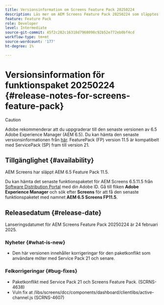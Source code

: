 ```yaml
---
title: Versionsinformation om Screens Feature Pack 20250224
description: Läs mer om AEM Screens Feature Pack 20250224 som släpptes den 24 februari 2025.
feature: Feature Pack
role: Developer
level: Intermediate
source-git-commit: 45f2c282c16318d7968098c92b52e772eb0bf4cd
workflow-type: tm+mt
source-wordcount: '177'
ht-degree: 1%

---
```


# Versionsinformation för funktionspaket 20250224 {#release-notes-for-screens-feature-pack}

>[!CAUTION]
>Adobe rekommenderar att du uppgraderar till den senaste versionen av 6.5 Adobe Experience Manager (AEM 6.5). Du kan hämta den senaste versionsinformationen från [här](https://experienceleague.adobe.com/sv/docs/experience-manager-65/content/release-notes/release-notes).
>FeaturePack (FP) version 11.5 är kompatibelt med ServicePack (SP) fram till version 21.


## Tillgänglighet {#availability}

AEM Screens har släppt AEM 6.5 Feature Pack 11.5.

Du kan hämta det senaste funktionspaketet för AEM Screens 6.5.11.5 från [Software Distribution Portal](https://experience.adobe.com/#/downloads/content/software-distribution/en/aem.html) med din Adobe ID. Gå till fliken **Adobe Experience Manager** och sök efter **Screens** för att få den senaste funktionspaketet med namnet **AEM 6.5 Screens FP11.5**.

## Releasedatum {#release-date}

Lanseringsdatumet för AEM Screens Feature Pack 20250224 är 24 februari 2025.

### Nyheter {#what-is-new}

* Den här versionen innehåller korrigeringar för den paketkonflikt som användare möter med Service Pack 21 och senare.

### Felkorrigeringar {#bug-fixes}

* Paketkonflikt med Service Pack 21 och Screens Feature Pack. (SCRNS-4638)
* Vuln fix at /libs/screens/dcc/components/dashboard/clientlibs/active-channel.js (SCRNS-4607)

